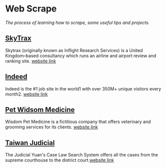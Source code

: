 # Web Scrape
_The process of learning how to scrape, some useful tips and projects._

## [SkyTrax ](https://github.com/stephanie0324/Web-Scraping-/tree/main/skytrax)
Skytrax (originally known as Inflight Research Services) is a United Kingdom–based consultancy which runs an airline and airport review and ranking site. [website link](https://www.airlinequality.com/review-pages/a-z-airline-reviews/)

## [Indeed](https://github.com/stephanie0324/Web-Scraping-/tree/main/indeed)
Indeed is the #1 job site in the world1 with over 350M+ unique visitors every month2. [website link](https://tw.indeed.com/?r=us)

## [Pet Widsom Medicine](https://github.com/stephanie0324/Web-Scraping-/tree/main/pet-widsom-medicine)
Wisdom Pet Medicine is a fictitious company that offers veterinary and grooming services for its clients. [website link](http://thisisasite.net/)

## [Taiwan Judicial]()
The Judicial Yuan's Case Law Search System offers all the cases from the supreme courthouse to the district court.[website link](https://judgment.judicial.gov.tw/FJUD/default.aspx)

